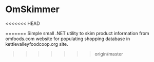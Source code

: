 # OmSkimmer
<<<<<<< HEAD

=======
Simple small .NET utility to skim product information from omfoods.com website for populating shopping database in kettlevalleyfoodcoop.org site.
>>>>>>> origin/master
